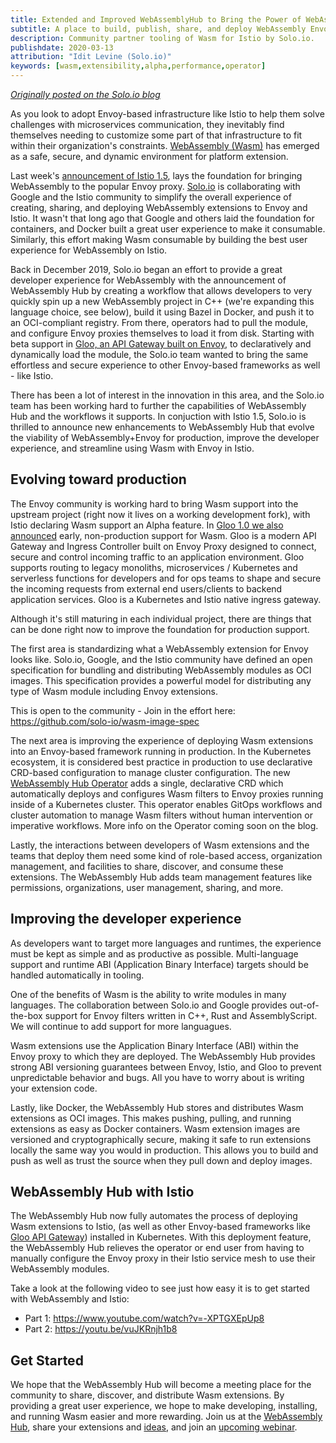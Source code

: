 ```yaml
---
title: Extended and Improved WebAssemblyHub to Bring the Power of WebAssembly to Envoy and Istio
subtitle: A place to build, publish, share, and deploy WebAssembly Envoy extensions
description: Community partner tooling of Wasm for Istio by Solo.io.
publishdate: 2020-03-13
attribution: "Idit Levine (Solo.io)"
keywords: [wasm,extensibility,alpha,performance,operator]
---
```


*[Originally posted on the Solo.io blog](https://www.solo.io/blog/an-extended-and-improved-webassembly-hub-to-helps-bring-the-power-of-webassembly-to-envoy-and-istio/)*

As you look to adopt Envoy-based infrastructure like Istio to help them solve challenges with microservices communication, they inevitably find themselves needing to customize some part of that infrastructure to fit within their organization's constraints. [WebAssembly (Wasm)](https://webassembly.org/) has emerged as a safe, secure, and dynamic environment for platform extension.

Last week's [announcement of Istio 1.5](/blog/2020/wasm-announce/), lays the foundation for bringing WebAssembly to the popular Envoy proxy. [Solo.io](https://solo.io) is collaborating with Google and the Istio community to simplify the overall experience of creating, sharing, and deploying WebAssembly extensions to Envoy and Istio. It wasn't that long ago that Google and others laid the foundation for containers, and Docker built a great user experience to make it consumable. Similarly, this effort making Wasm consumable by building the best user experience for WebAssembly on Istio.

Back in December 2019, Solo.io began an effort to provide a great developer experience for WebAssembly with the announcement of WebAssembly Hub by creating a workflow that allows developers to very quickly spin up a new WebAssembly project in C++ (we're expanding this language choice, see below), build it using Bazel in Docker, and push it to an OCI-compliant registry. From there, operators had to  pull the module, and configure Envoy proxies themselves to load it from disk. Starting with beta support in [Gloo, an API Gateway built on Envoy](https://docs.solo.io/gloo/latest/), to declaratively and dynamically load the module, the Solo.io team wanted to bring the same effortless and secure experience to other Envoy-based frameworks as well - like Istio. 

There has been a lot of interest in the innovation in this area, and the Solo.io team has been working hard to further the capabilities of WebAssembly Hub and the workflows it supports. In conjuction with Istio 1.5, Solo.io is thrilled to announce new enhancements to WebAssembly Hub that evolve the viability of WebAssembly+Envoy for production, improve the developer experience, and streamline using Wasm with Envoy in Istio. 

## Evolving toward production
The Envoy community is working hard to bring Wasm support into the upstream project (right now it lives on a working development fork), with Istio declaring Wasm support an Alpha feature. In [Gloo 1.0 we also announced](https://www.solo.io/blog/announcing-gloo-1-0-a-production-ready-envoy-based-api-gateway/) early, non-production support for Wasm. Gloo is a modern API Gateway and Ingress Controller built on Envoy Proxy designed to connect, secure and control incoming traffic to an application environment. Gloo supports routing to legacy monoliths, microservices / Kubernetes and serverless functions for developers and for ops teams to shape and secure the incoming requests from external end users/clients to backend application services. Gloo is a Kubernetes and Istio native ingress gateway.

Although it's still maturing in each individual project, there are things that can be done right now to improve the foundation for production support. 

The first area is standardizing what a WebAssembly extension for Envoy looks like. Solo.io, Google, and the Istio community have defined an open specification for bundling and distributing WebAssembly modules as OCI images. This specification provides a powerful model for distributing any type of Wasm module including Envoy extensions. 

This is open to the community - Join in the effort here: https://github.com/solo-io/wasm-image-spec

The next area is improving the experience of deploying Wasm extensions into an Envoy-based framework running in production. In the Kubernetes ecosystem, it is considered best practice in production to use declarative CRD-based configuration to manage cluster configuration. The new [WebAssembly Hub Operator](https://docs.solo.io/web-assembly-hub/latest/tutorial_code/wasme_operator/) adds a single, declarative CRD which automatically deploys and configures Wasm filters to Envoy proxies running inside of a Kubernetes cluster. This operator enables GitOps workflows and cluster automation to manage Wasm filters without human intervention or imperative workflows. More info on the Operator coming soon on the blog. 

Lastly, the interactions between developers of Wasm extensions and the teams that deploy them need some kind of role-based access, organization management, and facilities to share, discover, and consume these extensions. The WebAssembly Hub adds team management features like permissions, organizations, user management, sharing, and more. 

## Improving the developer experience
As developers want to target more languages and runtimes, the experience must be kept as simple and as productive as possible. Multi-language support and runtime ABI (Application Binary Interface) targets should be handled automatically in tooling. 

One of the benefits of Wasm is the ability to write modules in many languages. The collaboration between Solo.io and Google provides out-of-the-box support for Envoy filters written in C++, Rust and AssemblyScript. We will continue to add support for more languagues.

Wasm extensions use the Application Binary Interface (ABI) within the Envoy proxy to which they are deployed. The WebAssembly Hub provides strong ABI versioning guarantees between Envoy, Istio, and Gloo to prevent unpredictable behavior and bugs. All you have to worry about is writing your extension code.

Lastly, like Docker, the WebAssembly Hub stores and distributes Wasm extensions as OCI images. This makes pushing, pulling, and running extensions as easy as Docker containers. Wasm extension images are versioned and cryptographically secure, making it safe to run extensions locally the same way you would in production. This allows you to build and push as well as trust the source when they pull down and deploy images.

## WebAssembly Hub with Istio

The WebAssembly Hub now fully automates the process of deploying Wasm extensions to Istio, (as well as other Envoy-based frameworks like [Gloo API Gateway](https://https://docs.solo.io/gloo/latest/)) installed in Kubernetes. With this deployment feature, the WebAssembly Hub relieves the operator or end user from having to manually configure the Envoy proxy in their Istio service mesh to use their WebAssembly modules.


Take a look at the following video to see just how easy it is to get started with WebAssembly and Istio:

* Part 1: https://www.youtube.com/watch?v=-XPTGXEpUp8
* Part 2: https://youtu.be/vuJKRnjh1b8

## Get Started
We hope that the WebAssembly Hub will become a meeting place for the community to share, discover, and distribute Wasm extensions. By providing a great user experience, we hope to make developing, installing, and running Wasm easier and more rewarding. Join us at the [WebAssembly Hub](https://webassemblyhub.io), share your extensions and [ideas](https://https://slack.solo.io), and join an [upcoming webinar](https://solo.zoom.us/webinar/register/WN_i8MiDTIpRxqX-BjnXbj9Xw). 
